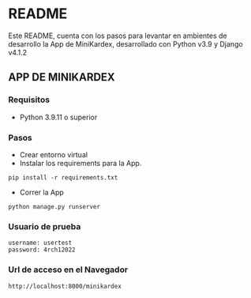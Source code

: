 # README #

Este README, cuenta con los pasos para levantar en ambientes de desarrollo la App de MiniKardex, desarrollado con Python v3.9 y Django v4.1.2

## APP DE MINIKARDEX ##
### Requisitos ###

* Python 3.9.11 o superior

### Pasos ###

* Crear entorno virtual
* Instalar los requirements para la App.
```commandline
pip install -r requirements.txt
```
* Correr la App 
```commandline
python manage.py runserver
```
### Usuario de prueba ###
```commandline
username: usertest
password: 4rch12022
```
### Url de acceso en el Navegador
```commandline
http://localhost:8000/minikardex
```